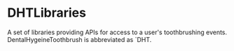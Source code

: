 # DHTLibraries

A set of libraries providing APIs for access to a user's toothbrushing events.
DentalHygeineToothbrush is abbreviated as `DHT.
